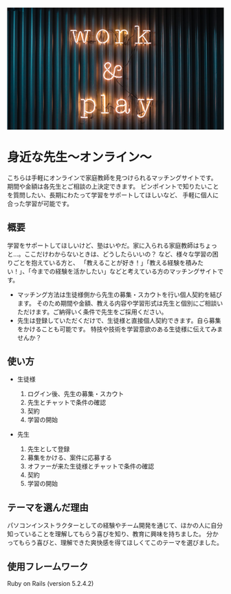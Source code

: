 ![work_and_play](app/assets/images/work_and_play.jpg)


# 身近な先生～オンライン～
  こちらは手軽にオンラインで家庭教師を見つけられるマッチングサイトです。
  期間や金額は各先生とご相談の上決定できます。
  ピンポイントで知りたいことを質問したい、長期にわたって学習をサポートしてほしいなど、
  手軽に個人に合った学習が可能です。

## 概要
  学習をサポートしてほしいけど、塾はいやだ。家に入られる家庭教師はちょっと…。ここだけわからないときは、どうしたらいいの？
  など、様々な学習の困りごとを抱えている方と、
  「教えることが好き！」「教える経験を積みたい！」、「今までの経験を活かしたい」などと考えている方のマッチングサイトです。
  
  * マッチング方法は生徒様側から先生の募集・スカウトを行い個人契約を結びます。
  そのため期間や金額、教える内容や学習形式は先生と個別にご相談いただけます。ご納得いく条件で先生をご採用ください。
  * 先生は登録していただくだけで、生徒様と直接個人契約できます。自ら募集をかけることも可能です。
  特技や技術を学習意欲のある生徒様に伝えてみませんか？
  
## 使い方
  * 生徒様
    1. ログイン後、先生の募集・スカウト
    2. 先生とチャットで条件の確認
    3. 契約
    4. 学習の開始
   
  * 先生
    1. 先生として登録
    2. 募集をかける、案件に応募する
    3. オファーが来た生徒様とチャットで条件の確認
    4. 契約
    5. 学習の開始

## テーマを選んだ理由
  パソコンインストラクターとしての経験やチーム開発を通じて、ほかの人に自分知っていることを理解してもらう喜びを知り、教育に興味を持ちました。
  分かってもらう喜びと、理解できた爽快感を得てほしくてこのテーマを選びました。

## 使用フレームワーク
   Ruby on Rails (version 5.2.4.2)
